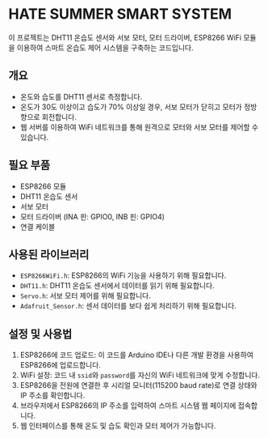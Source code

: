 # HATE SUMMER SMART SYSTEM

이 프로젝트는 DHT11 온습도 센서와 서보 모터, 모터 드라이버, ESP8266 WiFi 모듈을 이용하여 스마트 온습도 제어 시스템을 구축하는 코드입니다.

## 개요

- 온도와 습도를 DHT11 센서로 측정합니다.
- 온도가 30도 이상이고 습도가 70% 이상일 경우, 서보 모터가 닫히고 모터가 정방향으로 회전합니다.
- 웹 서버를 이용하여 WiFi 네트워크를 통해 원격으로 모터와 서보 모터를 제어할 수 있습니다.

## 필요 부품

- ESP8266 모듈
- DHT11 온습도 센서
- 서보 모터
- 모터 드라이버 (INA 핀: GPIO0, INB 핀: GPIO4)
- 연결 케이블

## 사용된 라이브러리

- `ESP8266WiFi.h`: ESP8266의 WiFi 기능을 사용하기 위해 필요합니다.
- `DHT11.h`: DHT11 온습도 센서에서 데이터를 읽기 위해 필요합니다.
- `Servo.h`: 서보 모터 제어를 위해 필요합니다.
- `Adafruit_Sensor.h`: 센서 데이터를 보다 쉽게 처리하기 위해 필요합니다.

## 설정 및 사용법

1. ESP8266에 코드 업로드: 이 코드를 Arduino IDE나 다른 개발 환경을 사용하여 ESP8266에 업로드합니다.
2. WiFi 설정: 코드 내 `ssid`와 `password`를 자신의 WiFi 네트워크에 맞게 수정합니다.
3. ESP8266을 전원에 연결한 후 시리얼 모니터(115200 baud rate)로 연결 상태와 IP 주소를 확인합니다.
4. 브라우저에서 ESP8266의 IP 주소를 입력하여 스마트 시스템 웹 페이지에 접속합니다.
5. 웹 인터페이스를 통해 온도 및 습도 확인과 모터 제어가 가능합니다.
